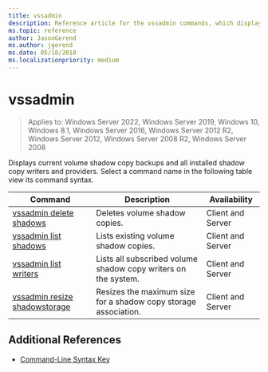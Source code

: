 ```yaml
---
title: vssadmin
description: Reference article for the vssadmin commands, which displays current volume shadow copy backups and all installed shadow copy writers and providers.
ms.topic: reference
author: JasonGerend
ms.author: jgerend
ms.date: 05/18/2018
ms.localizationpriority: medium
---
```


# vssadmin

>Applies to: Windows Server 2022, Windows Server 2019, Windows 10, Windows 8.1, Windows Server 2016, Windows Server 2012 R2, Windows Server 2012, Windows Server 2008 R2, Windows Server 2008

Displays current volume shadow copy backups and all installed shadow copy writers and providers. Select a command name in the following table view its command syntax.

| Command | Description | Availability |
|--|--|--|
| [vssadmin delete shadows](vssadmin-delete-shadows.md) | Deletes volume shadow copies. | Client and Server |
| [vssadmin list shadows](vssadmin-list-shadows.md) | Lists existing volume shadow copies. | Client and Server |
| [vssadmin list writers](vssadmin-list-writers.md) | Lists all subscribed volume shadow copy writers on the system. | Client and Server |
| [vssadmin resize shadowstorage](vssadmin-resize-shadowstorage.md) | Resizes the maximum size for a shadow copy storage association. | Client and Server |

## Additional References

- [Command-Line Syntax Key](command-line-syntax-key.md)
